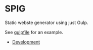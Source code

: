 # SPIG

Static webste generator using just Gulp.


See [gulpfile](gulpfile.js) for an example.


+ [Development](doc/Development.md)
